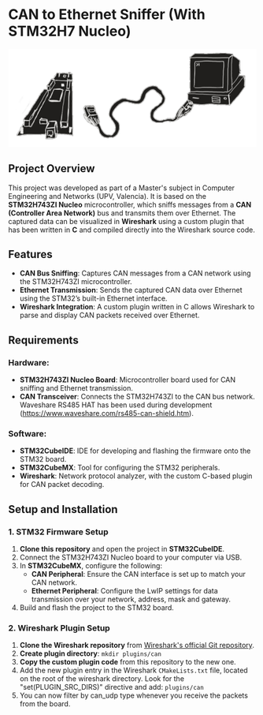 # CAN to Ethernet Sniffer (With STM32H7 Nucleo)

![Alt text](readme/header_image.png)

## Project Overview

This project was developed as part of a Master's subject in Computer Engineering and Networks (UPV, Valencia). It is based on the **STM32H743ZI Nucleo** microcontroller, which sniffs messages from a **CAN (Controller Area Network)** bus and transmits them over Ethernet. The captured data can be visualized in **Wireshark** using a custom plugin that has been written in **C** and compiled directly into the Wireshark source code.

## Features

- **CAN Bus Sniffing**: Captures CAN messages from a CAN network using the STM32H743ZI microcontroller.
- **Ethernet Transmission**: Sends the captured CAN data over Ethernet using the STM32’s built-in Ethernet interface.
- **Wireshark Integration**: A custom plugin written in C allows Wireshark to parse and display CAN packets received over Ethernet.

## Requirements

### Hardware:
- **STM32H743ZI Nucleo Board**: Microcontroller board used for CAN sniffing and Ethernet transmission.
- **CAN Transceiver**: Connects the STM32H743ZI to the CAN bus network. Waveshare RS485 HAT has been used during development (https://www.waveshare.com/rs485-can-shield.htm).

### Software:
- **STM32CubeIDE**: IDE for developing and flashing the firmware onto the STM32 board.
- **STM32CubeMX**: Tool for configuring the STM32 peripherals.
- **Wireshark**: Network protocol analyzer, with the custom C-based plugin for CAN packet decoding.

## Setup and Installation

### 1. STM32 Firmware Setup

1. **Clone this repository** and open the project in **STM32CubeIDE**.
2. Connect the STM32H743ZI Nucleo board to your computer via USB.
3. In **STM32CubeMX**, configure the following:
   - **CAN Peripheral**: Ensure the CAN interface is set up to match your CAN network.
   - **Ethernet Peripheral**: Configure the LwIP settings for data transmission over your network, address, mask and gateway.
4. Build and flash the project to the STM32 board.

### 2. Wireshark Plugin Setup

1. **Clone the Wireshark repository** from [Wireshark's official Git repository](https://gitlab.com/wireshark/wireshark).
2. **Create plugin directory**: `mkdir plugins/can`
3. **Copy the custom plugin code** from this repository to the new one.
4. Add the new plugin entry in the Wireshark `CMakeLists.txt` file, located on the root of the wireshark directory. Look for the "set(PLUGIN_SRC_DIRS)" directive and add:
   `plugins/can`
5. You can now filter by can_udp type whenever you receive the packets from the board.
